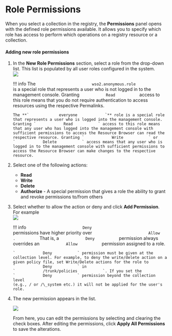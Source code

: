 # Role Permissions

When you select a collection in the registry, the **Permissions** panel
opens with the defined role permissions available. It allows you to
specify which role has access to perform which operations on a registry
resource or a collection.

#### Adding new role permissions

1.  In the **New Role Permissions** section, select a role from the
    drop-down list. This list is populated by all user roles configured
    in the system.  
    ![](../../assets/img/53125537/53287669.png)

    !!! info 
        The `                         wso2.anonymous.role                       `
        is a special role that represents a user who is not logged in to the
        management console. Granting `            Read           ` access to
        this role means that you do not require authentication to access
        resources using the respective Permalinks.

        The **`             everyone            `** role is a special role
        that represents a user who is logged into the management console.
        Granting `            Read           ` access to this role means
        that any user who has logged into the management console with
        sufficient permissions to access the Resource Browser can read the
        respective resource. Granting `            Write           ` or
        `            Delete           ` access means that any user who is
        logged in to the management console with sufficient permissions to
        access the Resource Browser can make changes to the respective
        resource.

2.  Select one of the following actions:

    -   **Read**
    -   **Write**
    -   **Delete**
    -   **Authorize** - A special permission that gives a role the
        ability to grant and revoke permissions to/from others

3.  Select whether to allow the action or deny and click **Add
    Permission**. For example  
    ![](../../assets/img/53125537/53287670.png)

    !!! info 
        `                         Deny                       ` permissions
        have higher priority over
        `                         Allow                       .           `
        That is, a `            Deny           ` permission always overrides
        an `            Allow           ` permission assigned to a role.
        `                       `

        `            Deny           ` permission must be given at the
        collection level. For example, to deny the write/delete action on a
        given policy file, set Write/Delete actions for the role to
        `            Deny           ` in
        `            /trunk/policies           `. If you set the
        `            Deny           ` permission beyond the collection level
        (e.g., / or /\_system etc.) it will not be applied for the user's
        role.

4.  The new permission appears in the list.  
    
	![](../../assets/img/53125537/53287671.png)

    From here, you can edit the
    permissions by selecting and clearing the check boxes. After editing
    the permissions, click **Apply All Permissions** to save the
    alterations.

